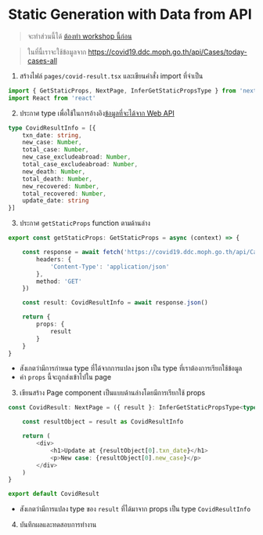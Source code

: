 
# Static Generation with Data from API

> จะทำส่วนนี้ได้ [ต้องทำ workshop นี้ก่อน](../simple-static-generation/README.md)

> ในที่นี้เราจะใช้ข้อมูลจาก https://covid19.ddc.moph.go.th/api/Cases/today-cases-all

1. สร้างไฟล์ `pages/covid-result.tsx` และเขียนคำสั่ง import ที่จำเป็น

```ts
import { GetStaticProps, NextPage, InferGetStaticPropsType } from 'next'
import React from 'react'
```

2. ประกาศ type เพื่อใช้ในการอ้างอิง[ข้อมูลที่จะได้จาก Web API](https://covid19.ddc.moph.go.th/api/Cases/today-cases-all) 

```ts
type CovidResultInfo = [{
    txn_date: string,
    new_case: Number,
    total_case: Number,
    new_case_excludeabroad: Number,
    total_case_excludeabroad: Number,
    new_death: Number,
    total_death: Number,
    new_recovered: Number,
    total_recovered: Number,
    update_date: string
}]
```

3. ประกาศ `getStaticProps` function ตามด้านล่าง

```ts
export const getStaticProps: GetStaticProps = async (context) => {

    const response = await fetch('https://covid19.ddc.moph.go.th/api/Cases/today-cases-all', {
        headers: {
            'Content-Type': 'application/json'
        },
        method: 'GET'
    })

    const result: CovidResultInfo = await response.json()

    return {
        props: {
            result
        }
    }
}
```


- สังเกตว่ามีการกำหนด type ที่ได้จากการแปลง json เป็น type ที่เราต้องการเรียกใช้ข้อมูล
- ค่า `props` นี้จะถูกส่งเข้าไปใน page 


3. เขียนสร้าง Page component เป็นแบบด้านล่างโดยมีการเรียกใช้ props

```ts
const CovidResult: NextPage = ({ result }: InferGetStaticPropsType<typeof getStaticProps>) => {

    const resultObject = result as CovidResultInfo

    return (
        <div>
            <h1>Update at {resultObject[0].txn_date}</h1>
            <p>New case: {resultObject[0].new_case}</p>
        </div>
    )
}

export default CovidResult
```
- สังเกตว่ามีการแปลง type ของ `result` ที่ได้มาจาก props เป็น type `CovidResultInfo`
  
4. บันทึกผลและทดสอบการทำงาน